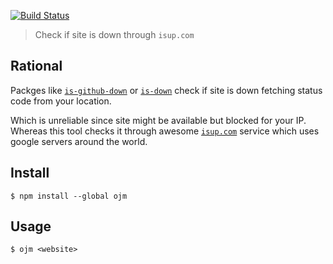 [![Build Status](https://travis-ci.org/markelog/ojm.svg)](https://travis-ci.org/markelog/ojm)

> Check if site is down through `isup.com`

## Rational

Packges like [`is-github-down`](https://www.npmjs.com/package/is-github-down) or [`is-down`](https://www.npmjs.com/package/is-down) check if site is down fetching status code from your location.

Which is unreliable since site might be available but blocked for your IP.
Whereas this tool checks it through awesome [`isup.com`](http://isup.com) service which uses google servers around the world.

## Install

```
$ npm install --global ojm
```

## Usage

```
$ ojm <website>
```
